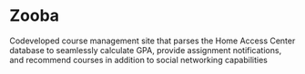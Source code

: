 # Zooba
Codeveloped course management site that parses the Home Access Center database to seamlessly calculate GPA, provide assignment notifications, and recommend courses in addition to social networking capabilities
